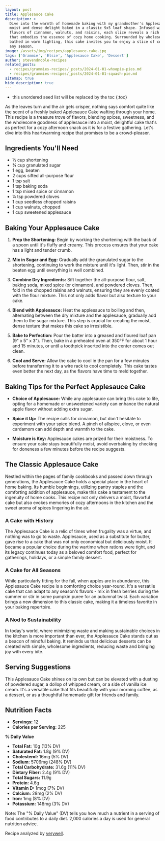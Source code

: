 ```yaml
---
layout: post
title: Applesauce Cake
description: >
  Dive into the warmth of homemade baking with my grandmother's Applesauce Cake recipe, a
  moist and dense delight baked in a classic 9x5 loaf shape. Infused with the comforting
  flavors of cinnamon, walnuts, and raisins, each slice reveals a rich texture and taste
  that embodies the essence of cozy home cooking. Surrounded by wholesome ingredients and
  bathed in warm lighting, this cake invites you to enjoy a slice of comfort, perfect for
  any season.
image: /assets/img/recipes/applesauce-cake.jpg
tags: ['Grammie', 'Elsie', 'Applesauce Cake', 'Dessert']
author: stevendnoble-recipes
related_posts:
  - recipes/grammies-recipes/_posts/2024-01-01-whoopie-pies.md
  - recipes/grammies-recipes/_posts/2024-01-01-squash-pie.md
sitemap: true
hide_description: true
---
```


* this unordered seed list will be replaced by the toc
{:toc}

As the leaves turn and the air gets crisper, nothing says comfort quite like the scent of a freshly baked Applesauce Cake wafting through your home. This recipe is a treasure trove of flavors, blending spices, sweetness, and the wholesome goodness of applesauce into a moist, delightful cake that's as perfect for a cozy afternoon snack as it is for a festive gathering. Let's dive into this heartwarming recipe that promises to be a crowd-pleaser.

## Ingredients You'll Need

* ½ cup shortening
* ¾ cup granulated sugar
* 1 egg, beaten
* 2 cups sifted all-purpose flour
* 1 tsp salt
* 1 tsp baking soda
* 1 tsp mixed spice or cinnamon
* ¼ tsp powdered cloves
* 1 cup seedless chopped raisins
* 1 cup walnuts, chopped
* 1 cup sweetened applesauce

## Baking Your Applesauce Cake

1. **Prep the Shortening:** Begin by working the shortening with the back of a spoon until it's fluffy and creamy. This process ensures that your cake has a light and tender crumb.

2. **Mix in Sugar and Egg:** Gradually add the granulated sugar to the shortening, continuing to work the mixture until it's light. Then, stir in the beaten egg until everything is well combined.

3. **Combine Dry Ingredients:** Sift together the all-purpose flour, salt, baking soda, mixed spice (or cinnamon), and powdered cloves. Then, fold in the chopped raisins and walnuts, ensuring they are evenly coated with the flour mixture. This not only adds flavor but also texture to your cake.

4. **Blend with Applesauce:** Heat the applesauce to boiling and then, alternating between the dry mixture and the applesauce, gradually add them to the sugar mixture. This step is crucial for creating the moist, dense texture that makes this cake so irresistible.

5. **Bake to Perfection:** Pour the batter into a greased and floured loaf pan (9" x 5" x 3"). Then, bake in a preheated oven at 350°F for about 1 hour and 15 minutes, or until a toothpick inserted into the center comes out clean.

6. **Cool and Serve:** Allow the cake to cool in the pan for a few minutes before transferring it to a wire rack to cool completely. This cake tastes even better the next day, as the flavors have time to meld together.

## Baking Tips for the Perfect Applesauce Cake

* **Choice of Applesauce:** While any applesauce can bring this cake to life, opting for a homemade or unsweetened variety can enhance the natural apple flavor without adding extra sugar.

* **Spice it Up:** The recipe calls for cinnamon, but don't hesitate to experiment with your spice blend. A pinch of allspice, clove, or even cardamom can add depth and warmth to the cake.

* **Moisture is Key:** Applesauce cakes are prized for their moistness. To ensure your cake stays beautifully moist, avoid overbaking by checking for doneness a few minutes before the recipe suggests.

## The Classic Applesauce Cake

Nestled within the pages of family cookbooks and passed down through generations, the Applesauce Cake holds a special place in the heart of home baking. Its humble beginnings, utilizing pantry staples and the comforting addition of applesauce, make this cake a testament to the ingenuity of home cooks. This recipe not only delivers a moist, flavorful cake but also evokes memories of cozy afternoons in the kitchen and the sweet aroma of spices lingering in the air.

### A Cake with History

The Applesauce Cake is a relic of times when frugality was a virtue, and nothing was to go to waste. Applesauce, used as a substitute for butter, gave rise to a cake that was not only economical but deliciously moist. It became a popular choice during the wartime when rations were tight, and its legacy continues today as a beloved comfort food, perfect for gatherings, holidays, or a simple family dessert.

### A Cake for All Seasons

While particularly fitting for the fall, when apples are in abundance, this Applesauce Cake recipe is a comforting choice year-round. It's a versatile cake that can adapt to any season's flavors - mix in fresh berries during the summer or stir in some pumpkin puree for an autumnal twist. Each variation brings a new dimension to this classic cake, making it a timeless favorite in your baking repertoire.

### A Nod to Sustainability

In today's world, where minimizing waste and making sustainable choices in the kitchen is more important than ever, the Applesauce Cake stands out as a beacon of mindful baking. It reminds us that delicious desserts can be created with simple, wholesome ingredients, reducing waste and bringing joy with every bite.

## Serving Suggestions

This Applesauce Cake shines on its own but can be elevated with a dusting of powdered sugar, a dollop of whipped cream, or a side of vanilla ice cream. It's a versatile cake that fits beautifully with your morning coffee, as a dessert, or as a thoughtful homemade gift for friends and family.

## Nutrition Facts

* **Servings:** 12
* **Calories per Serving:** 225

**% Daily Value**

* **Total Fat:** 10g (13% DV)
* **Saturated Fat:** 1.8g (9% DV)
* **Cholesterol:** 16mg (5% DV)
* **Sodium:** 5706mg (248% DV)
* **Total Carbohydrate:** 31.6g (11% DV)
* **Dietary Fiber:** 2.4g (9% DV)
* **Total Sugars:** 11.9g
* **Protein:** 4.6g
* **Vitamin D:** 1mcg (7% DV)
* **Calcium:** 28mg (2% DV)
* **Iron:** 1mg (8% DV)
* **Potassium:** 148mg (3% DV)

Note: The "% Daily Value" (DV) tells you how much a nutrient in a serving of food contributes to a daily diet. 2,000 calories a day is used for general nutrition advice.

Recipe analyzed by <a href="https://www.verywellfit.com/recipe-nutrition-analyzer-4157076" target="_blank">verywell</a>.

<script type="application/ld+json">
{
  "@context": "http://schema.org/",
  "@type": "Recipe",
  "name": "Applesauce Cake",
  "author": {
    "@type": "Person",
    "name": "Steven D Noble"
  },
  "image": "applesauce-cake.jpg",
  "description": "This heartwarming applesauce cake combines spices, sweetness, and applesauce into a moist, delightful cake perfect for any occasion.",
  "prepTime": "PT20M",
  "cookTime": "PT1H15M",
  "totalTime": "PT1H35M",
  "recipeYield": "12 servings",
  "recipeIngredient": [
    "½ cup shortening",
    "¾ cup granulated sugar",
    "1 egg, beaten",
    "2 cups sifted all-purpose flour",
    "1 tsp salt",
    "1 tsp baking soda",
    "1 tsp mixed spice or cinnamon",
    "¼ tsp powdered cloves",
    "1 cup seedless chopped raisins",
    "1 cup walnuts, chopped",
    "1 cup sweetened applesauce"
  ],
  "recipeInstructions": [
    {
      "@type": "HowToStep",
      "text": "Work shortening until fluffy and creamy, then gradually add sugar and egg."
    },
    {
      "@type": "HowToStep",
      "text": "Sift together dry ingredients and combine with raisins and nuts, then mix with heated applesauce and sugar mixture alternately."
    },
    {
      "@type": "HowToStep",
      "text": "Bake in a greased and floured loaf pan at 350°F for 1hr 15 minutes."
    }
  ],
  "nutrition": {
    "@type": "NutritionInformation",
    "calories": "225 calories",
    "fatContent": "10g",
    "saturatedFatContent": "1.8g",
    "cholesterolContent": "16mg",
    "sodiumContent": "5706mg",
    "carbohydrateContent": "31.6g",
    "fiberContent": "2.4g",
    "sugarContent": "11.9g",
    "proteinContent": "4.6g",
    "servingSize": "1 serving"
  },
  "recipeCategory": "Dessert",
  "recipeCuisine": "American",
  "keywords": "applesauce cake, baking, dessert recipe, homemade cake"
}
</script>
